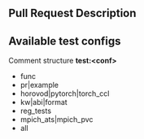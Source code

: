 ## Pull Request Description

## Available test configs

Comment structure **test:\<conf>**

* func
* pr|example
* horovod|pytorch|torch_ccl
* kw|abi|format
* reg_tests
* mpich_ats|mpich_pvc
* all
